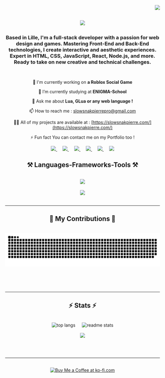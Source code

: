<img align="right" src="https://visitor-badge.laobi.icu/badge?page_id=SlowSnakPierre.SlowSnakPierre" />

<h1 align="center">
  <img src="https://readme-typing-svg.herokuapp.com?font=Righteous&size=35&center=true&vCenter=true&width=500&height=70&duration=4000&lines=%F0%9F%91%8B+Hi+There+!;I'm+SlowSnakPierre;I'm+a+FullStack+Developper;FiveM+Developper;And+Roblox+Developper+!" />
</h1>

<h3 align="center">
  Based in Lille, I'm a full-stack developer with a passion for web design and games. Mastering Front-End and Back-End technologies, I create interactive and aesthetic experiences. Expert in HTML, CSS, JavaScript, React, Node.js, and more. Ready to take on new creative and technical challenges.
</h3>

<br />

<div align="center">

🔭 I'm currently working on **a Roblox Social Game**

🌱 I’m currently studying at **ENIGMA-School**

💬 Ask me about **Lua, GLua or any web language !**

📫 How to reach me : [slowsnakpierrepro@gmail.com](mailto://slowsnakpierrepro@gmail.com)

👨‍💻 All of my projects are available at : [https://slowsnakpierre.com/](https://slowsnakpierre.com/)

⚡ Fun fact You can contact me on my Portfolio too !

</div>

<div align="center">
  <a href="https://www.youtube.com/@slowsnakpierre" target="_blank">
    <img src="https://img.shields.io/badge/YouTube-FF0000?style=for-the-badge&logo=youtube&logoColor=white" />
  </a>&emsp;
  <a href="https://www.twitch.tv/devslowsnakpierre" target="_blank">
    <img src="https://img.shields.io/badge/Twitch-9146FF?style=for-the-badge&logo=twitch&logoColor=white" />
  </a>&emsp;
  <a href="https://discord.gg/TDCan9U9UA" target="_blank">
    <img src="https://img.shields.io/badge/Discord-5865F2?style=for-the-badge&logo=discord&logoColor=white" />
  </a>&emsp;
  <a href="https://twitter.com/slowsnakpi95886" target="_blank">
    <img src="https://img.shields.io/badge/Twitter-1DA1F2?style=for-the-badge&logo=twitter&logoColor=white" />
  </a>&emsp;
  <a href="mailto:slowsnakpierrepro@gmail.com">
    <img src="https://img.shields.io/badge/Gmail-333333?style=for-the-badge&logo=gmail&logoColor=red" />
  </a>&emsp;
  <a href="https://slowsnakpierre.com/" target="_blank">
     <img src="https://img.shields.io/badge/Portfolio-FF1B2D?style=for-the-badge&logo=todoist&logoColor=white" />
  </a>
</div>

<h2 align="center">⚒️ Languages-Frameworks-Tools ⚒️</h2>
<br/>
<div align="center">
    <img src="https://skillicons.dev/icons?i=react,html,css,vscode,github,figma,tailwind,git,lua" />
    <br />
    <br />
    <img src="https://skillicons.dev/icons?i=nodejs,python,javascript,typescript,express,c,java,nextjs,mysql" /><br>
</div>

<br/>
<hr/>

<div align="center">
  <h2>🐍 My Contributions 🐍</h2>
  <br>
  <img alt="snake eating my contributions" src="https://raw.githubusercontent.com/slowsnakpierre/slowsnakpierre/output/github-contribution-grid-snake.svg" />
  
  <br/><br/><br/>
</div>

<hr/>

<h2 align="center">⚡ Stats ⚡</h2>
<br>
<div align=center>
  <img src="https://readme-stats-eight-khaki.vercel.app/api/top-langs/?username=slowsnakpierre&hide=HTML&langs_count=8&layout=compact&theme=react&border_radius=12&size_weight=0.5&count_weight=0.5&exclude_repo=github-readme-stats" alt="top langs" />
  &emsp;
  <img src="https://readme-stats-eight-khaki.vercel.app/api?username=slowsnakpierre&count_private=true&show_icons=true&theme=react&rank_icon=github&border_radius=12" alt="readme stats" />
  <br />
  <br />
  <img src="https://github-profile-trophy.vercel.app/?username=slowsnakpierre" />
</div>

<br/><br/>

<hr/>

<br/>

<div align="center">
  <a href='https://ko-fi.com/J3J5VWC7G' target='_blank'><img height='64' style='border:0px;height:64px;' src='https://storage.ko-fi.com/cdn/kofi1.png?v=3' border='0' alt='Buy Me a Coffee at ko-fi.com' /></a>
</div>

<br/>
